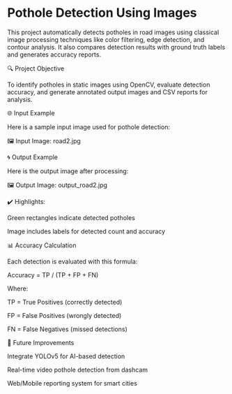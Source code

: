 # Pothole Detection Using Images

This project automatically detects potholes in road images using classical image processing techniques like color filtering, edge detection, and contour analysis. It also compares detection results with ground truth labels and generates accuracy reports.

🔍 Project Objective

To identify potholes in static images using OpenCV, evaluate detection accuracy, and generate annotated output images and CSV reports for analysis.

🌐 Input Example

Here is a sample input image used for pothole detection:

🖼️ Input Image: road2.jpg



🌀 Output Example

Here is the output image after processing:

🖼️ Output Image: output_road2.jpg



✔️ Highlights:

Green rectangles indicate detected potholes

Image includes labels for detected count and accuracy



📊 Accuracy Calculation

Each detection is evaluated with this formula:

Accuracy = TP / (TP + FP + FN)

Where:

TP = True Positives (correctly detected)

FP = False Positives (wrongly detected)

FN = False Negatives (missed detections)

🤔 Future Improvements

Integrate YOLOv5 for AI-based detection

Real-time video pothole detection from dashcam

Web/Mobile reporting system for smart cities
